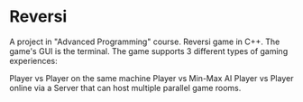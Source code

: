 # Reversi

A project in "Advanced Programming" course.
Reversi game in C++.
The game's GUI is the terminal.
The game supports 3 different types of gaming experiences:

Player vs Player on the same machine
Player vs Min-Max AI
Player vs Player online via a Server that can host multiple parallel game rooms.

